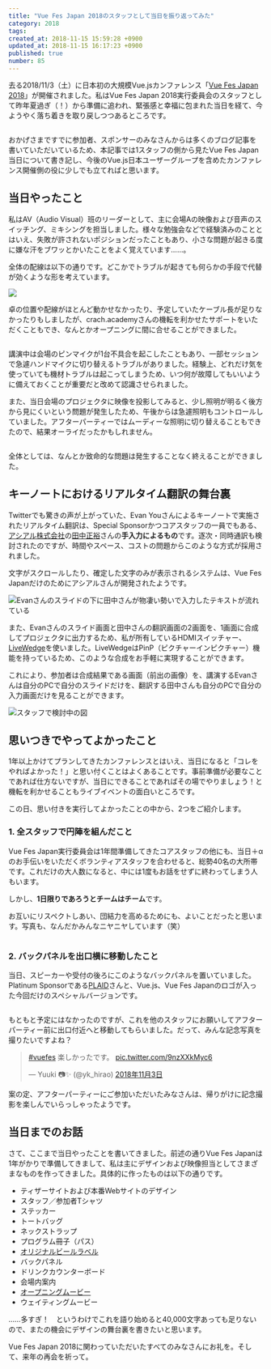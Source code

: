 ```yaml
---
title: "Vue Fes Japan 2018のスタッフとして当日を振り返ってみた"
category: 2018
tags:
created_at: 2018-11-15 15:59:28 +0900
updated_at: 2018-11-15 16:17:23 +0900
published: true
number: 85
---
```


去る2018/11/3（土）に日本初の大規模Vue.jsカンファレンス「[Vue Fes Japan 2018](https://vuefes.jp/)」が開催されました。私はVue Fes Japan 2018実行委員会のスタッフとして昨年夏過ぎ（！）から準備に追われ、緊張感と幸福に包まれた当日を経て、今ようやく落ち着きを取り戻しつつあるところです。

<img alt="" src="https://img.esa.io/uploads/production/attachments/6186/2018/11/15/6998/68cb756b-8952-453a-8324-0615be717e75.jpg">

おかげさまですでに参加者、スポンサーのみなさんからは多くのブログ記事を書いていただいているため、本記事では1スタッフの側から見たVue Fes Japan当日について書き記し、今後のVue.js日本ユーザーグループを含めたカンファレンス開催側の役に少しでも立てればと思います。

## 当日やったこと
私はAV（Audio Visual）班のリーダーとして、主に会場Aの映像および音声のスイッチング、ミキシングを担当しました。様々な勉強会などで経験済みのこととはいえ、失敗が許されないポジションだったこともあり、小さな問題が起きる度に嫌な汗をブワッとかいたことをよく覚えています……。

全体の配線は以下の通りです。どこかでトラブルが起きても何らかの手段で代替が効くような形を考えています。

![](https://img.esa.io/uploads/production/attachments/6186/2018/11/15/6998/d339b28d-01fe-48d1-9c40-aef5b8937083.png)

卓の位置や配線がほとんど動かせなかったり、予定していたケーブル長が足りなかったりもしましたが、crach.academyさんの機転を利かせたサポートをいただくこともでき、なんとかオープニングに間に合せることができました。

<img alt="" src="https://img.esa.io/uploads/production/attachments/6186/2018/11/15/6998/3e47679e-a432-4f6c-87c0-5ce9377a2f28.jpg">

講演中は会場のピンマイクが1台不具合を起こしたこともあり、一部セッションで急遽ハンドマイクに切り替えるトラブルがありました。経験上、どれだけ気を使っていても機材トラブルは起こってしまうため、いつ何が故障してもいいように備えておくことが重要だと改めて認識させられました。

また、当日会場のプロジェクタに映像を投影してみると、少し照明が明るく後方から見にくいという問題が発生したため、午後からは急遽照明もコントロールしていました。アフターパーティーではムーディーな照明に切り替えることもできたので、結果オーライだったかもしれません。

<img alt="" src="https://img.esa.io/uploads/production/attachments/6186/2018/11/15/6998/4a1d2e83-7612-4fe0-9d68-5b56ed9d3fd6.jpg">

全体としては、なんとか致命的な問題は発生することなく終えることができました。

## キーノートにおけるリアルタイム翻訳の舞台裏
Twitterでも驚きの声が上がっていた、Evan Youさんによるキーノートで実施されたリアルタイム翻訳は、Special Sponsorかつコアスタッフの一員でもある、[アシアル株式会社](https://www.asial.co.jp/)の[田中正裕](https://twitter.com/massie)さんの**手入力によるもの**です。逐次・同時通訳も検討されたのですが、時間やスペース、コストの問題からこのような方式が採用されました。

文字がスクロールしたり、確定した文字のみが表示されるシステムは、Vue Fes Japanだけのためにアシアルさんが開発されたようです。

<img alt="Evanさんのスライドの下に田中さんが物凄い勢いで入力したテキストが流れている" src="https://img.esa.io/uploads/production/attachments/6186/2018/11/15/6998/fda82ee1-7db3-4e8a-8418-b495c6545f3a.jpg">

また、Evanさんのスライド画面と田中さんの翻訳画面の2画面を、1画面に合成してプロジェクタに出力するため、私が所有しているHDMIスイッチャー、[LiveWedge](https://livewedge.cerevo.com/ja/)を使いました。LiveWedgeはPinP（ピクチャーインピクチャー）機能を持っているため、このような合成をお手軽に実現することができます。

これにより、参加者は合成結果である画面（前出の画像）を、講演するEvanさんは自分のPCで自分のスライドだけを、翻訳する田中さんも自分のPCで自分の入力画面だけを見ることができます。

<img alt="スタッフで検討中の図" src="https://img.esa.io/uploads/production/attachments/6186/2018/11/15/6998/1f7da893-91f2-488a-80a3-9a12fd852b7b.png">

## 思いつきでやってよかったこと
1年以上かけてプランしてきたカンファレンスとはいえ、当日になると「コレをやればよかった！」と思い付くことはよくあることです。事前準備が必要なことであれば仕方ないですが、当日にできることであればその場でやりましょう！と機転を利かせることもライブイベントの面白いところです。

この日、思い付きを実行してよかったことの中から、2つをご紹介します。

### 1. 全スタッフで円陣を組んだこと
Vue Fes Japan実行委員会は1年間準備してきたコアスタッフの他にも、当日＋αのお手伝いをいただくボランティアスタッフを合わせると、総勢40名の大所帯です。これだけの大人数になると、中には1度もお話をせずに終わってしまう人もいます。

しかし、**1日限りであろうとチームはチーム**です。

お互いにリスペクトしあい、団結力を高めるためにも、よいことだったと思います。写真も、なんだかみんなニヤニヤしています（笑）

<img alt="" src="https://img.esa.io/uploads/production/attachments/6186/2018/11/15/6998/a675b989-0670-4b42-97f0-c8f4e203ff2b.jpg">

### 2. バックパネルを出口横に移動したこと

当日、スピーカーや受付の後ろにこのようなバックパネルを置いていました。Platinum Sponsorである[PLAID](https://plaid.co.jp/)さんと、Vue.js、Vue Fes Japanのロゴが入った今回だけのスペシャルバージョンです。

<img alt="" src="https://img.esa.io/uploads/production/attachments/6186/2018/11/15/6998/5b135ae2-29cd-4423-8601-3577059d8b54.jpg">

もともと予定にはなかったのですが、これを他のスタッフにお願いしてアフターパーティー前に出口付近へと移動してもらいました。だって、みんな記念写真を撮りたいですよね？

<blockquote class="twitter-tweet" data-lang="ja"><p lang="ja" dir="ltr"><a href="https://twitter.com/hashtag/vuefes?src=hash&amp;ref_src=twsrc%5Etfw">#vuefes</a> 楽しかったです。 <a href="https://t.co/9nzXXkMyc6">pic.twitter.com/9nzXXkMyc6</a></p>&mdash; Yuuki 📷✨ (@yk_hirao) <a href="https://twitter.com/yk_hirao/status/1058681516853649408?ref_src=twsrc%5Etfw">2018年11月3日</a></blockquote>
<script async src="https://platform.twitter.com/widgets.js" charset="utf-8"></script>

案の定、アフターパーティーにご参加いただいたみなさんは、帰りがけに記念撮影を楽しんでいらっしゃったようです。

## 当日までのお話
さて、ここまで当日やったことを書いてきました。前述の通りVue Fes Japanは1年がかりで準備してきまして、私は主にデザインおよび映像担当としてさまざまなものを作ってきました。具体的に作ったものは以下の通りです。

- ティザーサイトおよび本番Webサイトのデザイン
- スタッフ／参加者Tシャツ
- ステッカー
- トートバッグ
- ネックストラップ
- プログラム冊子（パス）
- [オリジナルビールラベル](https://twitter.com/vuejs/status/1058690251563192320)
- バックパネル
- ドリンクカウンターボード
- 会場内案内
- [オープニングムービー](https://www.youtube.com/watch?v=vaaY2DoXKGg)
- ウェイティングムービー

……多すぎ！　というわけでこれを語り始めると40,000文字あっても足りないので、またの機会にデザインの舞台裏を書きたいと思います。

Vue Fes Japan 2018に関わっていただいたすべてのみなさんにお礼を。そして、来年の再会を祈って。
